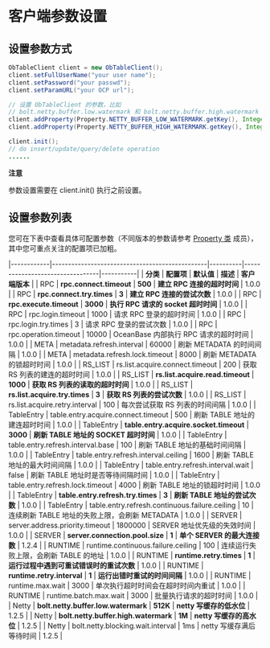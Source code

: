 客户端参数设置 
============================



设置参数方式 
---------------------------

```java
ObTableClient client = new ObTableClient();
client.setFullUserName("your user name");
client.setPassword("your passwd"); 
client.setParamURL("your OCP url");

// 设置 ObTableClient 的参数，比如
// bolt.netty.buffer.low.watermark 和 bolt.netty.buffer.high.watermark 设置为 64K 和 128K
client.addProperty(Property.NETTY_BUFFER_LOW_WATERMARK.getKey(), Integer.toString(64*1024));
client.addProperty(Property.NETTY_BUFFER_HIGH_WATERMARK.getKey(), Integer.toString(128*1024));

client.init();
// do insert/update/query/delete operation
......
```


**注意**



参数设置需要在 client.init() 执行之前设置。

设置参数列表 
---------------------------

您可在下表中查看具体可配置参数（不同版本的参数请参考 [Property 类](https://github.com/oceanbase/obkv-table-client-java/blob/master/src/main/java/com/alipay/oceanbase/rpc/property/Property.java) 成员），其中您可重点关注的配置项已加粗。


|------------|------------------------------------------------|----------|---------------------------------|-----------|
| **分类**     | **配置项**                                        | **默认值**  | **描述**                          | **客户端版本** |
| RPC        | **rpc.connect.timeout**                        | **500**  | **建立 RPC 连接的超时时间**              | 1.0.0     |
| RPC        | **rpc.connect.try.times**                      | **3**    | **建立 RPC 连接的尝试次数**              | 1.0.0     |
| RPC        | **rpc.execute.timeout**                        | **3000** | **执行 RPC 请求的 socket 超时时间**      | 1.0.0     |
| RPC        | rpc.login.timeout                              | 1000     | 请求 RPC 登录的超时时间                  | 1.0.0     |
| RPC        | rpc.login.try.times                            | 3        | 请求 RPC 登录的尝试次数                  | 1.0.0     |
| RPC        | rpc.operation.timeout                          | 10000    | OceanBase 内部执行 RPC 请求的超时时间      | 1.0.0     |
| META       | metadata.refresh.interval                      | 60000    | 刷新 METADATA 的时间间隔               | 1.0.0     |
| META       | metadata.refresh.lock.timeout                  | 8000     | 刷新 METADATA 的锁超时时间              | 1.0.0     |
| RS_LIST    | rs.list.acquire.connect.timeout                | 200      | 获取 RS 列表的建连的超时时间                | 1.0.0     |
| RS_LIST    | **rs.list.acquire.read.timeout**               | **1000** | **获取 RS 列表的读取的超时时间**            | 1.0.0     |
| RS_LIST    | **rs.list.acquire.try.times**                  | **3**    | **获取 RS 列表的尝试次数**               | 1.0.0     |
| RS_LIST    | rs.list.acquire.retry.interval                 | 100      | 每次尝试获取 RS 列表的时间间隔               | 1.0.0     |
| TableEntry | table.entry.acquire.connect.timeout            | 500      | 刷新 TABLE 地址的建连超时时间              | 1.0.0     |
| TableEntry | **table.entry.acquire.socket.timeout**         | **3000** | **刷新 TABLE 地址的 SOCKET 超时时间**    | 1.0.0     |
| TableEntry | table.entry.refresh.interval.base              | 100      | 刷新 TABLE 地址的基础时间间隔              | 1.0.0     |
| TableEntry | table.entry.refresh.interval.ceiling           | 1600     | 刷新 TABLE 地址的最大时间间隔              | 1.0.0     |
| TableEntry | table.entry.refresh.interval.wait              | false    | 刷新 TABLE 地址时是否等待间隔时间            | 1.0.0     |
| TableEntry | table.entry.refresh.lock.timeout               | 4000     | 刷新 TABLE 地址的锁超时时间               | 1.0.0     |
| TableEntry | **table.entry.refresh.try.times**              | **3**    | **刷新 TABLE 地址的尝试次数**            | 1.0.0     |
| TableEntry | table.entry.refresh.continuous.failure.ceiling | 10       | 连续刷新 TABLE 地址的失败上限，会刷新 METADATA | 1.0.0     |
| SERVER     | server.address.priority.timeout                | 1800000  | SERVER 地址优先级的失效时间               | 1.0.0     |
| SERVER     | **server.connection.pool.size**                | **1**    | **单个 SERVER 的最大连接数**            | 1.2.4     |
| RUNTIME    | runtime.continuous.failure.ceiling             | 100      | 连续运行失败上限，会刷新 TABLE 的地址          | 1.0.0     |
| RUNTIME    | **runtime.retry.times**                        | **1**    | **运行过程中遇到可重试错误时的重试次数**          | 1.0.0     |
| RUNTIME    | **runtime.retry.interval**                     | **1**    | **运行出错时重试的时间间隔**                | 1.0.0     |
| RUNTIME    | runtime.max.wait                               | 3000     | 单次执行超时时间会在超时时间内重试               | 1.0.0     |
| RUNTIME    | runtime.batch.max.wait                         | 3000     | 批量执行请求的超时时间                     | 1.0.0     |
| Netty      | **bolt.netty.buffer.low.watermark**            | **512K** | **netty 写缓存的低水位**               | 1.2.5     |
| Netty      | **bolt.netty.buffer.high.watermark**           | **1M**   | **netty 写缓存的高水位**               | 1.2.5     |
| Netty      | bolt.netty.blocking.wait.interval              | 1ms      | netty 写缓存满后等待时间                 | 1.2.5     |



